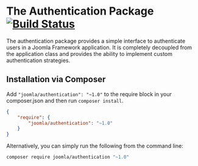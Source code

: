 # The Authentication Package [![Build Status](https://travis-ci.org/joomla-framework/authentication.png?branch=master)](https://travis-ci.org/joomla-framework/authentication)

The authentication package provides a simple interface to authenticate users in a Joomla Framework application. It is completely decoupled from the application class and provides the ability to implement custom authentication strategies.


## Installation via Composer

Add `"joomla/authentication": "~1.0"` to the require block in your composer.json and then run `composer install`.

```json
{
	"require": {
		"joomla/authentication": "~1.0"
	}
}
```

Alternatively, you can simply run the following from the command line:

```sh
composer require joomla/authentication "~1.0"
```
